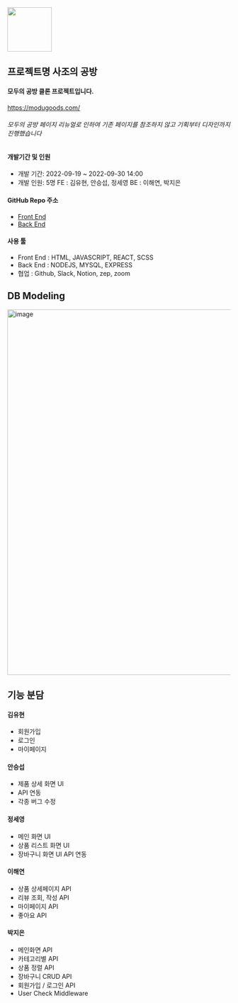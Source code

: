 <img src="https://user-images.githubusercontent.com/103613612/193570533-c49a54fc-f83b-40a1-88be-2467356caf2c.png" width="100" height="100" />

## 프로젝트명 사조의 공방

#### 모두의 공방 클론 프로젝트입니다.
https://modugoods.com/
###### 모두의 공방 페이지 리뉴얼로 인하여 기존 페이지를 참조하지 않고 기획부터 디자인까지 진행했습니다

#### 개발기간 및 인원

- 개발 기간: 2022-09-19 ~ 2022-09-30 14:00
- 개발 인원: 5명
FE : 김유현, 안승섭, 정세영
BE : 이해연, 박지은


#### GitHub Repo 주소
- [Front End](https://github.com/wecode-bootcamp-korea/justcode-6-2nd-team4-front/new/main)
- [Back End](https://github.com/wecode-bootcamp-korea/justcode-6-2nd-team4-back)

#### 사용 툴 
- Front End : HTML, JAVASCRIPT, REACT, SCSS
- Back End : NODEJS, MYSQL, EXPRESS
- 협업 : Github, Slack, Notion, zep, zoom


## DB Modeling
<img width="825" alt="image" src="https://user-images.githubusercontent.com/103613612/193611644-48f551db-dd09-4ee6-8573-f637e0419459.png">

## 기능 분담

#### 김유현
* 회원가입
* 로그인
* 마이페이지

#### 안승섭
- 제품 상세 화면 UI
- API 연동
- 각종 버그 수정

#### 정세영
- 메인 화면 UI
- 상품 리스트 화면 UI
- 장바구니 화면 UI API 연동

#### 이해연
- 상품 상세페이지 API
- 리뷰 조회, 작성 API
- 마이페이지 API
- 좋아요 API

#### 박지은
- 메인화면 API
- 카테고리별 API
- 상품 정렬 API
- 장바구니 CRUD API
- 회원가입 / 로그인 API
- User Check Middleware

